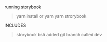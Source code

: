 running storybook

> yarn install or yarn
> yarn strorybook

INCLUDES

> storybook
> bs5
> added git branch called dev
